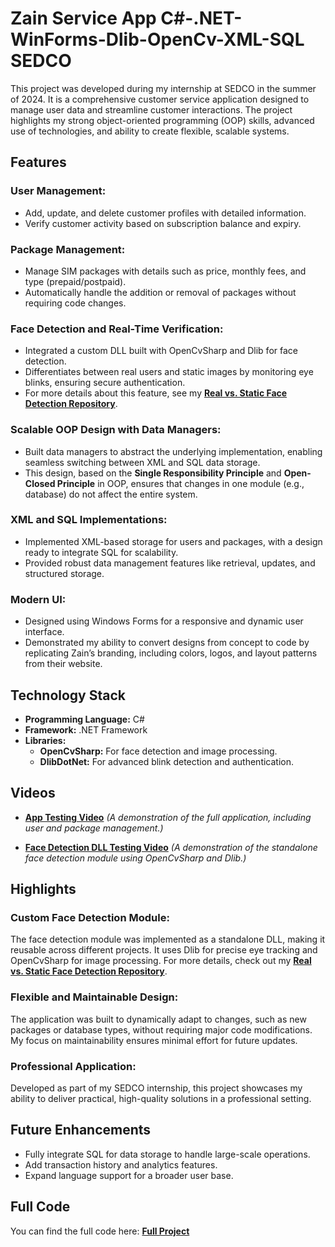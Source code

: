 # Zain Service App C#-.NET-WinForms-Dlib-OpenCv-XML-SQL SEDCO

This project was developed during my internship at SEDCO in the summer of 2024. It is a comprehensive customer service application designed to manage user data and streamline customer interactions. The project highlights my strong object-oriented programming (OOP) skills, advanced use of technologies, and ability to create flexible, scalable systems.

## Features

### **User Management:**
- Add, update, and delete customer profiles with detailed information.
- Verify customer activity based on subscription balance and expiry.

### **Package Management:**
- Manage SIM packages with details such as price, monthly fees, and type (prepaid/postpaid).
- Automatically handle the addition or removal of packages without requiring code changes.

### **Face Detection and Real-Time Verification:**
- Integrated a custom DLL built with OpenCvSharp and Dlib for face detection.  
- Differentiates between real users and static images by monitoring eye blinks, ensuring secure authentication.  
- For more details about this feature, see my [**Real vs. Static Face Detection Repository**](https://github.com/yousefjarbou/wallet-manager-Flutter).

### **Scalable OOP Design with Data Managers:**
- Built data managers to abstract the underlying implementation, enabling seamless switching between XML and SQL data storage.  
- This design, based on the **Single Responsibility Principle** and **Open-Closed Principle** in OOP, ensures that changes in one module (e.g., database) do not affect the entire system.  

### **XML and SQL Implementations:**
- Implemented XML-based storage for users and packages, with a design ready to integrate SQL for scalability.
- Provided robust data management features like retrieval, updates, and structured storage.

### **Modern UI:**
- Designed using Windows Forms for a responsive and dynamic user interface.  
- Demonstrated my ability to convert designs from concept to code by replicating Zain’s branding, including colors, logos, and layout patterns from their website.

## Technology Stack

- **Programming Language:** C#  
- **Framework:** .NET Framework  
- **Libraries:**  
  - **OpenCvSharp:** For face detection and image processing.  
  - **DlibDotNet:** For advanced blink detection and authentication.

## Videos

- [**App Testing Video**](https://youtu.be/5NQG6BgDbJw?si=6LRKsrf-UEa1_Io-) 
  *(A demonstration of the full application, including user and package management.)*  

- [**Face Detection DLL Testing Video**](https://youtu.be/QTPNf8ESYG4?si=qLKEbVo-wByAEj2G)
  *(A demonstration of the standalone face detection module using OpenCvSharp and Dlib.)*  

## Highlights

### **Custom Face Detection Module:**
The face detection module was implemented as a standalone DLL, making it reusable across different projects. It uses Dlib for precise eye tracking and OpenCvSharp for image processing. For more details, check out my [**Real vs. Static Face Detection Repository**](https://github.com/yousefjarbou/wallet-manager-Flutter).

### **Flexible and Maintainable Design:**
The application was built to dynamically adapt to changes, such as new packages or database types, without requiring major code modifications. My focus on maintainability ensures minimal effort for future updates.

### **Professional Application:**
Developed as part of my SEDCO internship, this project showcases my ability to deliver practical, high-quality solutions in a professional setting.

## Future Enhancements

- Fully integrate SQL for data storage to handle large-scale operations.  
- Add transaction history and analytics features.  
- Expand language support for a broader user base.

## Full Code
You can find the full code here: [**Full Project**](https://drive.google.com/drive/folders/1WGbpk7Qif8fS0jtQaUIng2wrPLTq7gP3?usp=sharing)





